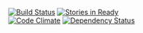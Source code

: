 [![Build Status](https://travis-ci.org/tkawachi/hipworktime.png?branch=master)](https://travis-ci.org/tkawachi/hipworktime)
[![Stories in Ready](https://badge.waffle.io/tkawachi/hipworktime.png?label=ready)](https://waffle.io/tkawachi/hipworktime)  
[![Code Climate](https://codeclimate.com/github/tkawachi/hipworktime.png)](https://codeclimate.com/github/tkawachi/hipworktime)
[![Dependency Status](https://gemnasium.com/tkawachi/hipworktime.png)](https://gemnasium.com/tkawachi/hipworktime)


